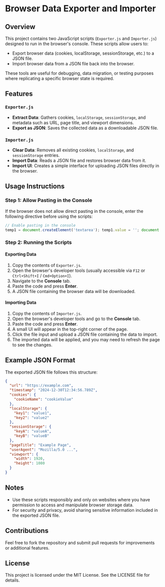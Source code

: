 # Browser Data Exporter and Importer

## Overview
This project contains two JavaScript scripts (`Exporter.js` and `Importer.js`) designed to run in the browser's console. These scripts allow users to:

- Export browser data (cookies, localStorage, sessionStorage, etc.) to a JSON file.
- Import browser data from a JSON file back into the browser.

These tools are useful for debugging, data migration, or testing purposes where replicating a specific browser state is required.

## Features

### `Exporter.js`
- **Extract Data**: Gathers cookies, `localStorage`, `sessionStorage`, and metadata such as URL, page title, and viewport dimensions.
- **Export as JSON**: Saves the collected data as a downloadable JSON file.

### `Importer.js`
- **Clear Data**: Removes all existing cookies, `localStorage`, and `sessionStorage` entries.
- **Import Data**: Reads a JSON file and restores browser data from it.
- **Import UI**: Creates a simple interface for uploading JSON files directly in the browser.

## Usage Instructions

### Step 1: Allow Pasting in the Console
If the browser does not allow direct pasting in the console, enter the following directive before using the scripts:

```javascript
// Enable pasting in the console
temp1 = document.createElement('textarea'); temp1.value = ''; document.body.appendChild(temp1); temp1.select(); document.execCommand('paste'); document.body.removeChild(temp1);
```

### Step 2: Running the Scripts

#### Exporting Data
1. Copy the contents of `Exporter.js`.
2. Open the browser's developer tools (usually accessible via `F12` or `Ctrl+Shift+I` / `Cmd+Option+I`).
3. Navigate to the **Console** tab.
4. Paste the code and press **Enter**.
5. A JSON file containing the browser data will be downloaded.

#### Importing Data
1. Copy the contents of `Importer.js`.
2. Open the browser's developer tools and go to the **Console** tab.
3. Paste the code and press **Enter**.
4. A small UI will appear in the top-right corner of the page.
5. Click the file input and upload a JSON file containing the data to import.
6. The imported data will be applied, and you may need to refresh the page to see the changes.

## Example JSON Format
The exported JSON file follows this structure:

```json
{
  "url": "https://example.com",
  "timestamp": "2024-12-30T12:34:56.789Z",
  "cookies": {
    "cookieName": "cookieValue"
  },
  "localStorage": {
    "key1": "value1",
    "key2": "value2"
  },
  "sessionStorage": {
    "keyA": "valueA",
    "keyB": "valueB"
  },
  "pageTitle": "Example Page",
  "userAgent": "Mozilla/5.0 ...",
  "viewport": {
    "width": 1920,
    "height": 1080
  }
}
```

## Notes
- Use these scripts responsibly and only on websites where you have permission to access and manipulate browser storage data.
- For security and privacy, avoid sharing sensitive information included in the exported JSON file.

## Contributions
Feel free to fork the repository and submit pull requests for improvements or additional features.

## License
This project is licensed under the MIT License. See the LICENSE file for details.

